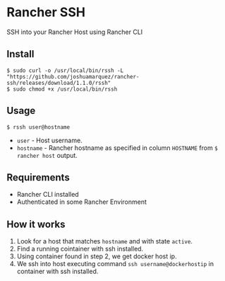 # Rancher SSH

SSH into your Rancher Host using Rancher CLI

## Install

```
$ sudo curl -o /usr/local/bin/rssh -L "https://github.com/joshuamarquez/rancher-ssh/releases/download/1.1.0/rssh"
$ sudo chmod +x /usr/local/bin/rssh
```

## Usage

```
$ rssh user@hostname
```

* `user` - Host username.
* `hostname` - Rancher hostname as specified in column `HOSTNAME` from `$ rancher host` output.

## Requirements

* Rancher CLI installed
* Authenticated in some Rancher Environment

## How it works

1. Look for a host that matches `hostname` and with state `active`.
2. Find a running cointainer with ssh installed.
3. Using container found in step 2, we get docker host ip.
4. We ssh into host executing command `ssh username@dockerhostip` in container with ssh installed.
